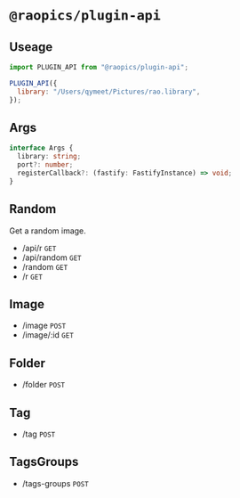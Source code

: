 # `@raopics/plugin-api`

## Useage

```js
import PLUGIN_API from "@raopics/plugin-api";

PLUGIN_API({
  library: "/Users/qymeet/Pictures/rao.library",
});
```

## Args

```ts
interface Args {
  library: string;
  port?: number;
  registerCallback?: (fastify: FastifyInstance) => void;
}
```

## Random

Get a random image.

- /api/r `GET`
- /api/random `GET`
- /random `GET`
- /r `GET`

## Image

- /image `POST`
- /image/:id `GET`

## Folder

- /folder `POST`

## Tag

- /tag `POST`

## TagsGroups

- /tags-groups `POST`

